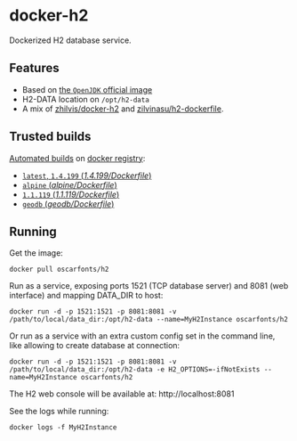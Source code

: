 docker-h2
=========

Dockerized H2 database service.


## Features

* Based on [the `OpenJDK` official image](https://hub.docker.com/r/_/openjdk/)
* H2-DATA location on `/opt/h2-data`
* A mix of [zhilvis/docker-h2](https://github.com/zhilvis/docker-h2) and [zilvinasu/h2-dockerfile](https://github.com/zilvinasu/h2-dockerfile).


## Trusted builds

[Automated builds](https://hub.docker.com/r/oscarfonts/h2/) on [docker registry](https://registry.hub.docker.com/):

* [`latest`, `1.4.199` (*1.4.199/Dockerfile*)](https://github.com/oscarfonts/docker-h2/blob/master/1.4.199/Dockerfile)
* [`alpine` (*alpine/Dockerfile*)](https://github.com/oscarfonts/docker-h2/blob/master/alpine/Dockerfile)
* [`1.1.119` (*1.1.119/Dockerfile*)](https://github.com/oscarfonts/docker-h2/blob/master/1.1.119/Dockerfile)
* [`geodb` (*geodb/Dockerfile*)](https://github.com/oscarfonts/docker-h2/blob/master/geodb/Dockerfile)


## Running

Get the image:

```
docker pull oscarfonts/h2
```

Run as a service, exposing ports 1521 (TCP database server) and 8081 (web interface) and mapping DATA_DIR to host:

```
docker run -d -p 1521:1521 -p 8081:8081 -v /path/to/local/data_dir:/opt/h2-data --name=MyH2Instance oscarfonts/h2
```

Or run as a service with an extra custom config set in the command line, like allowing to create database at connection:

```
docker run -d -p 1521:1521 -p 8081:8081 -v /path/to/local/data_dir:/opt/h2-data -e H2_OPTIONS=-ifNotExists --name=MyH2Instance oscarfonts/h2
```

The H2 web console will be available at: http://localhost:8081

See the logs while running:

```
docker logs -f MyH2Instance
```
